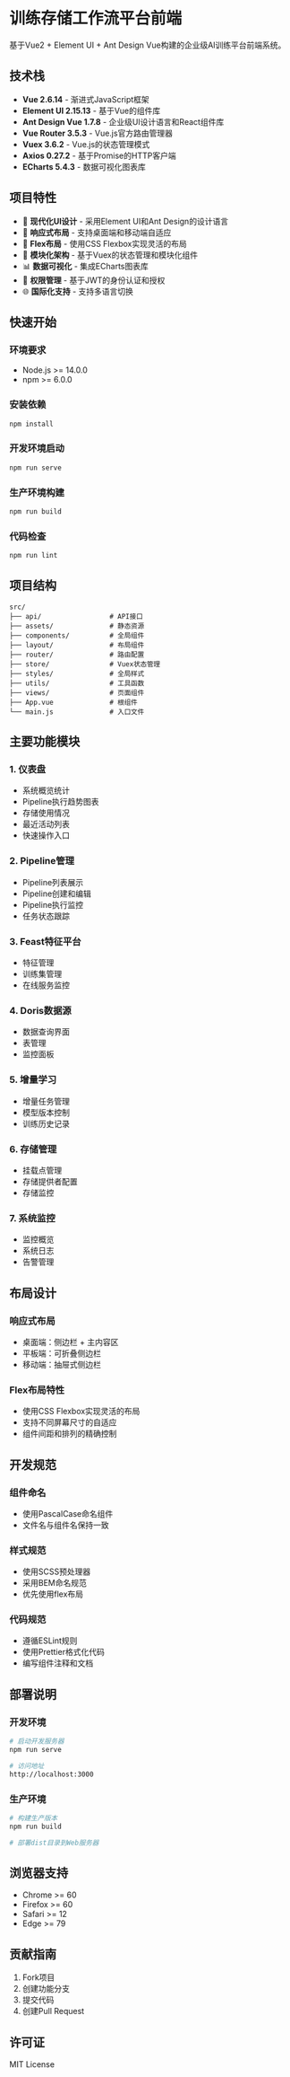 # 训练存储工作流平台前端

基于Vue2 + Element UI + Ant Design Vue构建的企业级AI训练平台前端系统。

## 技术栈

- **Vue 2.6.14** - 渐进式JavaScript框架
- **Element UI 2.15.13** - 基于Vue的组件库
- **Ant Design Vue 1.7.8** - 企业级UI设计语言和React组件库
- **Vue Router 3.5.3** - Vue.js官方路由管理器
- **Vuex 3.6.2** - Vue.js的状态管理模式
- **Axios 0.27.2** - 基于Promise的HTTP客户端
- **ECharts 5.4.3** - 数据可视化图表库

## 项目特性

- 🎨 **现代化UI设计** - 采用Element UI和Ant Design的设计语言
- 📱 **响应式布局** - 支持桌面端和移动端自适应
- 🔧 **Flex布局** - 使用CSS Flexbox实现灵活的布局
- 🚀 **模块化架构** - 基于Vuex的状态管理和模块化组件
- 📊 **数据可视化** - 集成ECharts图表库
- 🔐 **权限管理** - 基于JWT的身份认证和授权
- 🌐 **国际化支持** - 支持多语言切换

## 快速开始

### 环境要求

- Node.js >= 14.0.0
- npm >= 6.0.0

### 安装依赖

```bash
npm install
```

### 开发环境启动

```bash
npm run serve
```

### 生产环境构建

```bash
npm run build
```

### 代码检查

```bash
npm run lint
```

## 项目结构

```
src/
├── api/                 # API接口
├── assets/              # 静态资源
├── components/          # 全局组件
├── layout/              # 布局组件
├── router/              # 路由配置
├── store/               # Vuex状态管理
├── styles/              # 全局样式
├── utils/               # 工具函数
├── views/               # 页面组件
├── App.vue              # 根组件
└── main.js              # 入口文件
```

## 主要功能模块

### 1. 仪表盘
- 系统概览统计
- Pipeline执行趋势图表
- 存储使用情况
- 最近活动列表
- 快速操作入口

### 2. Pipeline管理
- Pipeline列表展示
- Pipeline创建和编辑
- Pipeline执行监控
- 任务状态跟踪

### 3. Feast特征平台
- 特征管理
- 训练集管理
- 在线服务监控

### 4. Doris数据源
- 数据查询界面
- 表管理
- 监控面板

### 5. 增量学习
- 增量任务管理
- 模型版本控制
- 训练历史记录

### 6. 存储管理
- 挂载点管理
- 存储提供者配置
- 存储监控

### 7. 系统监控
- 监控概览
- 系统日志
- 告警管理

## 布局设计

### 响应式布局
- 桌面端：侧边栏 + 主内容区
- 平板端：可折叠侧边栏
- 移动端：抽屉式侧边栏

### Flex布局特性
- 使用CSS Flexbox实现灵活的布局
- 支持不同屏幕尺寸的自适应
- 组件间距和排列的精确控制

## 开发规范

### 组件命名
- 使用PascalCase命名组件
- 文件名与组件名保持一致

### 样式规范
- 使用SCSS预处理器
- 采用BEM命名规范
- 优先使用flex布局

### 代码规范
- 遵循ESLint规则
- 使用Prettier格式化代码
- 编写组件注释和文档

## 部署说明

### 开发环境
```bash
# 启动开发服务器
npm run serve

# 访问地址
http://localhost:3000
```

### 生产环境
```bash
# 构建生产版本
npm run build

# 部署dist目录到Web服务器
```

## 浏览器支持

- Chrome >= 60
- Firefox >= 60
- Safari >= 12
- Edge >= 79

## 贡献指南

1. Fork项目
2. 创建功能分支
3. 提交代码
4. 创建Pull Request

## 许可证

MIT License 